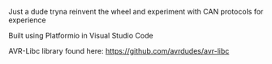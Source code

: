 Just a dude tryna reinvent the wheel and experiment with CAN protocols for experience

Built using Platformio in Visual Studio Code

AVR-Libc library found here: https://github.com/avrdudes/avr-libc
